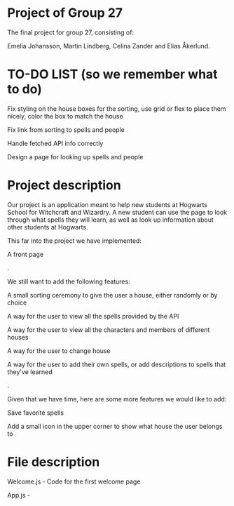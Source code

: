 # Project of Group 27

The final project for group 27, consisting of:

Emelia Johansson, Martin Lindberg, Celina Zander and Elias Åkerlund.

# TO-DO LIST (so we remember what to do)

Fix styling on the house boxes for the sorting, use grid or flex to place them nicely, color the box to match the house

Fix link from sorting to spells and people

Handle fetched API info correctly

Design a page for looking up spells and people


# Project description

Our project is an application meant to help new students at Hogwarts School for Witchcraft and Wizardry. A new student can use the page to look through what spells they will learn, as well as look up information about other students at Hogwarts.

This far into the project we have implemented:

A front page

.

We still want to add the following features:

A small sorting ceremony to give the user a house, either randomly or by choice

A way for the user to view all the spells provided by the API

A way for the user to view all the characters and members of different houses

A way for the user to change house

A way for the user to add their own spells, or add descriptions to spells that they've learned
  
.

Given that we have time, here are some more features we would like to add:

Save favorite spells

Add a small icon in the upper corner to show what house the user belongs to
   
  
# File description

Welcome.js - Code for the first welcome page

App.js - 
